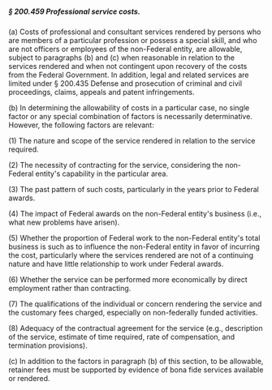##### § 200.459 Professional service costs. #####

(a) Costs of professional and consultant services rendered by persons who are members of a particular profession or possess a special skill, and who are not officers or employees of the non-Federal entity, are allowable, subject to paragraphs (b) and (c) when reasonable in relation to the services rendered and when not contingent upon recovery of the costs from the Federal Government. In addition, legal and related services are limited under § 200.435 Defense and prosecution of criminal and civil proceedings, claims, appeals and patent infringements.

(b) In determining the allowability of costs in a particular case, no single factor or any special combination of factors is necessarily determinative. However, the following factors are relevant:

(1) The nature and scope of the service rendered in relation to the service required.

(2) The necessity of contracting for the service, considering the non-Federal entity's capability in the particular area.

(3) The past pattern of such costs, particularly in the years prior to Federal awards.

(4) The impact of Federal awards on the non-Federal entity's business (i.e., what new problems have arisen).

(5) Whether the proportion of Federal work to the non-Federal entity's total business is such as to influence the non-Federal entity in favor of incurring the cost, particularly where the services rendered are not of a continuing nature and have little relationship to work under Federal awards.

(6) Whether the service can be performed more economically by direct employment rather than contracting.

(7) The qualifications of the individual or concern rendering the service and the customary fees charged, especially on non-federally funded activities.

(8) Adequacy of the contractual agreement for the service (e.g., description of the service, estimate of time required, rate of compensation, and termination provisions).

(c) In addition to the factors in paragraph (b) of this section, to be allowable, retainer fees must be supported by evidence of bona fide services available or rendered.